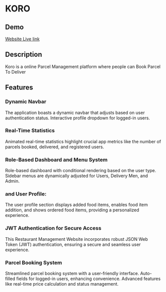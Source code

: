 # KORO



## Demo
[Website Live link](https://koro-ebb34.web.app/)

## Description
Koro is a online Parcel Management platform where people can Book Parcel To Deliver
                                    
## Features
### Dynamic Navbar
The application boasts a dynamic navbar that adjusts based on user authentication status. Interactive profile dropdown for logged-in users.


### Real-Time Statistics 
Animated real-time statistics highlight crucial app metrics like the number of parcels booked, delivered, and registered users.

### Role-Based Dashboard and Menu System
Role-based dashboard with conditional rendering based on the user type. Sidebar menus are dynamically adjusted for Users, Delivery Men, and Admin.

###  and User Profile:
The user profile section displays added food items, enables food item addition, and shows ordered food items, providing a personalized experience.


### JWT Authentication for Secure Access
This Restaurant Management Website incorporates robust JSON Web Token (JWT) authentication, ensuring a secure and seamless user experience.

### Parcel Booking System
Streamlined parcel booking system with a user-friendly interface. Auto-filled fields for logged-in users, enhancing convenience. Advanced features like real-time price calculation and status management.
